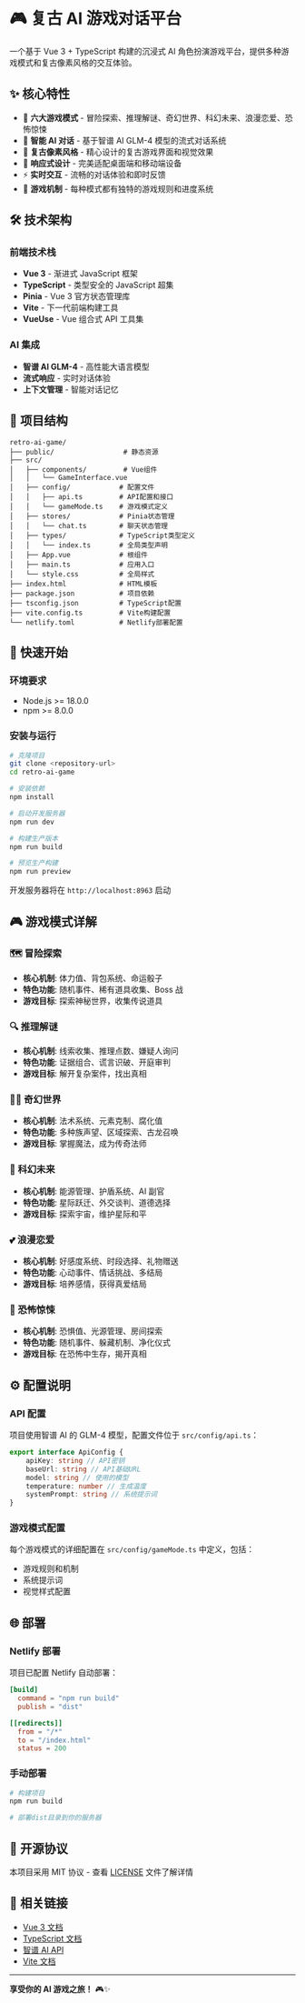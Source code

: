 # 🎮 复古 AI 游戏对话平台

一个基于 Vue 3 + TypeScript 构建的沉浸式 AI 角色扮演游戏平台，提供多种游戏模式和复古像素风格的交互体验。

## ✨ 核心特性

-   🎯 **六大游戏模式** - 冒险探索、推理解谜、奇幻世界、科幻未来、浪漫恋爱、恐怖惊悚
-   🤖 **智能 AI 对话** - 基于智谱 AI GLM-4 模型的流式对话系统
-   🎨 **复古像素风格** - 精心设计的复古游戏界面和视觉效果
-   📱 **响应式设计** - 完美适配桌面端和移动端设备
-   ⚡ **实时交互** - 流畅的对话体验和即时反馈
-   🎲 **游戏机制** - 每种模式都有独特的游戏规则和进度系统

## 🛠️ 技术架构

### 前端技术栈

-   **Vue 3** - 渐进式 JavaScript 框架
-   **TypeScript** - 类型安全的 JavaScript 超集
-   **Pinia** - Vue 3 官方状态管理库
-   **Vite** - 下一代前端构建工具
-   **VueUse** - Vue 组合式 API 工具集

### AI 集成

-   **智谱 AI GLM-4** - 高性能大语言模型
-   **流式响应** - 实时对话体验
-   **上下文管理** - 智能对话记忆

## 📁 项目结构

```
retro-ai-game/
├── public/                 # 静态资源
├── src/
│   ├── components/         # Vue组件
│   │   └── GameInterface.vue
│   ├── config/            # 配置文件
│   │   ├── api.ts         # API配置和接口
│   │   └── gameMode.ts    # 游戏模式定义
│   ├── stores/            # Pinia状态管理
│   │   └── chat.ts        # 聊天状态管理
│   ├── types/             # TypeScript类型定义
│   │   └── index.ts       # 全局类型声明
│   ├── App.vue            # 根组件
│   ├── main.ts            # 应用入口
│   └── style.css          # 全局样式
├── index.html             # HTML模板
├── package.json           # 项目依赖
├── tsconfig.json          # TypeScript配置
├── vite.config.ts         # Vite构建配置
└── netlify.toml           # Netlify部署配置
```

## 🚀 快速开始

### 环境要求

-   Node.js >= 18.0.0
-   npm >= 8.0.0

### 安装与运行

```bash
# 克隆项目
git clone <repository-url>
cd retro-ai-game

# 安装依赖
npm install

# 启动开发服务器
npm run dev

# 构建生产版本
npm run build

# 预览生产构建
npm run preview
```

开发服务器将在 `http://localhost:8963` 启动

## 🎮 游戏模式详解

### 🗺️ 冒险探索

-   **核心机制**: 体力值、背包系统、命运骰子
-   **特色功能**: 随机事件、稀有道具收集、Boss 战
-   **游戏目标**: 探索神秘世界，收集传说道具

### 🔍 推理解谜

-   **核心机制**: 线索收集、推理点数、嫌疑人询问
-   **特色功能**: 证据组合、谎言识破、开庭审判
-   **游戏目标**: 解开复杂案件，找出真相

### 🧙‍♂️ 奇幻世界

-   **核心机制**: 法术系统、元素克制、腐化值
-   **特色功能**: 多种族声望、区域探索、古龙召唤
-   **游戏目标**: 掌握魔法，成为传奇法师

### 🚀 科幻未来

-   **核心机制**: 能源管理、护盾系统、AI 副官
-   **特色功能**: 星际跃迁、外交谈判、道德选择
-   **游戏目标**: 探索宇宙，维护星际和平

### 💕 浪漫恋爱

-   **核心机制**: 好感度系统、时段选择、礼物赠送
-   **特色功能**: 心动事件、情话挑战、多结局
-   **游戏目标**: 培养感情，获得真爱结局

### 👻 恐怖惊悚

-   **核心机制**: 恐惧值、光源管理、房间探索
-   **特色功能**: 随机事件、躲藏机制、净化仪式
-   **游戏目标**: 在恐怖中生存，揭开真相

## ⚙️ 配置说明

### API 配置

项目使用智谱 AI 的 GLM-4 模型，配置文件位于 `src/config/api.ts`：

```typescript
export interface ApiConfig {
    apiKey: string // API密钥
    baseUrl: string // API基础URL
    model: string // 使用的模型
    temperature: number // 生成温度
    systemPrompt: string // 系统提示词
}
```

### 游戏模式配置

每个游戏模式的详细配置在 `src/config/gameMode.ts` 中定义，包括：

-   游戏规则和机制
-   系统提示词
-   视觉样式配置

## 🌐 部署

### Netlify 部署

项目已配置 Netlify 自动部署：

```toml
[build]
  command = "npm run build"
  publish = "dist"

[[redirects]]
  from = "/*"
  to = "/index.html"
  status = 200
```

### 手动部署

```bash
# 构建项目
npm run build

# 部署dist目录到你的服务器
```

## 📄 开源协议

本项目采用 MIT 协议 - 查看 [LICENSE](LICENSE) 文件了解详情

## 🔗 相关链接

-   [Vue 3 文档](https://vuejs.org/)
-   [TypeScript 文档](https://www.typescriptlang.org/)
-   [智谱 AI API](https://open.bigmodel.cn/)
-   [Vite 文档](https://vitejs.dev/)

---

**享受你的 AI 游戏之旅！** 🎮✨
